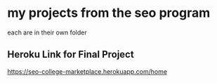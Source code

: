 # my projects from the seo program

each are in their own folder


## Heroku Link for Final Project
https://seo-college-marketplace.herokuapp.com/home
